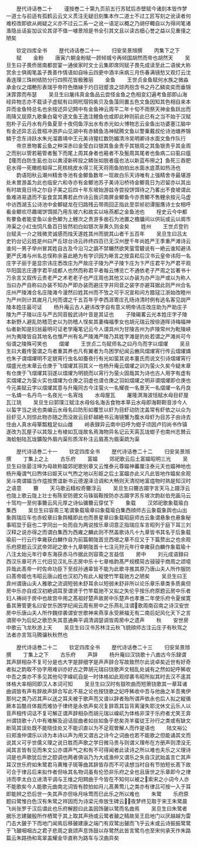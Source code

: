 <!-- { "loadSidebar": true } -->






　　歴代诗话巻二十
　　谨按巻二十第九页前五行苏轼后赤壁赋今诸刻本皆作梦一道士与前适有孤鹤云云文义贯注无疑旧刻集本作二道士不过工匠写刻之讹读者何难校改即欲从阙疑之义亦不过云二系一之讹一语足以概之乃胡仔輙自以为得间笔诸渔隐丛话妄加议论其谬不值一噱景旭是书全引其文且以读古细心誉之益以见重儓之陋矣









　　钦定四库全书
　　歴代诗话巻二十一
　　归安吴景旭撰
　　丙集下之下
　　赋
　　金粉
　　唐寅六朝金粉赋一顾倾城兮再倾国胡然而帝也胡然天
　　吴旦生曰子畏侨居南都尝宴一通侯家时文士云集即席同赋子畏先成读至此二语侯大称赏余士俱阁笔盖子畏善作情语如自咏云四更中酒半床病三月伤春满镜愁又观灯云沈香连理三珠树结防分行四照花皆极雅丽
　　金鱼
　　王世贞金鱼赋何水族之微淼承金仪之熠艴形表瑞乎帝符色徴縁于灼日冠蹙浪之琼丙抱含书之丹乙鳞奕奕而垂锦沫霏霏而布瑟
　　吴旦生曰屠纬真金鱼品云尝怪金鱼之色相变幻遍考鱼部即山海经异物志亦不载读子虚赋有曰网玳瑁钩紫贝及鱼藻同置五色文鱼因知其色相自来本异而金鱼特总名也余按述异记闗中有金鱼神云周平二年十旬不雨祭天神金鱼跃出而雨降又屈原九歌乗白鼋兮逐文鱼王逸注鲤鱼也或即此种则前此已有之当不始于汉赋抱朴子云丹水有丹鱼夏至十夜伺鱼浮出水有赤光如火博物志云金鱼出功婆塞江脑中有金述异志云晋桓冲游庐山见湖中有赤鳞鱼洛神赋腾文鱼以警乗戴叔伦诗池塘养锦鳞于念东诗跃水朱光溜嘉靖中王元美诗猩红数防媚清泠吴明卿诗水面文鱼作队行
　　帝京景物畧云鱼之种深赤曰金莹白曰银其鱼金贵乎其银周之其鱼银贵乎其金周之而别以管若篐管者鬛下而尾上周其身者也篐者不及鬛周其尾者也鱼病二曰虱曰瘟【痩而白防生虱也治以粪浸新砖投之鳞张如脱者瘟也法以新蓝布擦之】鱼死三吞肥皂水得一死橄榄柤得二死核桃皮水得三死天将雨鱼拍拍出水面水底蒸如热汤也
　　韵语阳秋云潮州精舍寺池有金鲫鱼数年一现故白乐天诗唯有上强精舍寺最堪游处未曽游盖为此也临安六和寺亦有金鲫池苏子美诗沿桥待金鲫竟日为迟留亦以其出有时故竟日待之尔自子美之后四十年东坡始游兹寺尝投饼饵待之乃畧出不食坡谓此鱼难进易退而不妄食宜其夀若此作诗云我识南屏金鲫鱼今亦贵鲫不售鲤余按元马虚中访西湖玉公诗池中金鲫疑龙在归路残云带雨回正指此至崇祯初谭服膺诗士女相呼看金鲫欢尽趣竭饼饵掷乃用东坡六和故实以咏燕都之金鱼池也
　　桯史云今中都有豢鱼者能变鱼以金色鲫为上鲤次之贵游多凿石为池置之檐牖间以供玩或云以阛市洿渠之小红虫饲凡鱼百日皆然初白如银次渐黄久则金矣
　　姓州
　　王世贞登钓台赋夫一介之贱微灵诚感而烛天遂姓其州而貌其山者千五百年
　　吴旦生曰吕太史钓台记云姓是州曰严丘琼台诗云祚终四百已无汉州歴千年尚姓严王季重严滩诗云谁何一男子举州冒其姓自古及今沿习之譌不禁冁然欲笑萤雪樷说有一絶云谁知避讳更严氏滩与州名总悮称余喜此絶为有学识因为晰言之按袁崧后汉书云皇帝讳阳一名庄字子丽于是显宗讳庄悉改庄为严故庄子陵为严子陵卞庄为卞严庄君平为严君平观华阳国志庄遵字君平成都人也然而称君平者每云博览亡不通依老子严周之旨著书十万余言又叙传云贵老严之术老老子也严庄周也其他又以办装为办严治严或以为称人当曰办严自称曰办装不知办严即办装而避庄字并同音之装字亦避耳据此则严州合名庄州严陵滩合名庄陵滩今漫然曰姓其州而不攷之可乎况宣和间方腊冦江浙始改睦州为严州则计其嵗月几何而谓之千五百年乎李西涯寄庄孔旸诗清时例有逃名客见説严陵本姓庄最可证
　　杨升庵云古人避讳改字自有意义明帝讳庄改庄助为严助庄子陵为严子陵以庄与严古同音殷武诗叶音是其证也
　　子陵碣畧云光本姓庄字子陵本新野人避乱防稽范史以为防稽人悮矣其妻梅福季女也胡元瑞云按徐道晖诗梅福神仙者新知是妇翁最明可证老学庵笔记云今人谓具州为甘陵吉州为庐陵常州为毗陵峡州为夷陵皆自其地名也惟严州有名严陵滩严陵乃其姓字滩是钓处若谓之严滩尚可今俗谓之陵殊可笑也
　　熠燿
　　王世贞二鸟赋师名之曰丹鸟而字以熠燿
　　吴旦生曰大戴传萤谓之鸟者重其养也凡有翼者为鸟困学纪闻云豳风熠燿宵行传云熠燿燐也朱子谓熠燿明不定貌宵行虫名如蚕夜行有光如萤其说本董氏而说文引诗熠燿宵行熠盛光也末章云仓庚于飞熠燿其羽其义一也杨升庵云熠燿之训为萤火久矣今疑末章有仓庚于飞熠燿其羽遂以熠燿为明貌而以宵行为萤火固哉其为诗也古人用字有虚有实熠燿之为萤火实也熠燿为仓庚之羽虚也谓仓庚之羽如熠燿之明非谓熠燿即仓庚也今元美赋云字以熠燿其意与升庵同古今注萤火一名耀夜一名景天一名熠燿一名丹良一名燐一名丹鸟一名夜光一名宵烛
　　水母屋瓦
　　屠隆溟海波恬赋水母目虾屋瓦江珧
　　吴旦生曰郭璞江赋注水母俗名海舌食物本草云水母即海靼靼音涉今人以蜇字当之讹也类编云水母名曰防形如覆笠以虾为目虾动防沈盖常有虾依之以众为目虾见人则惊此物亦随之而没故云目虾越絶书云海镜蟹为腹水母虾为目苏子由诗去住由人真水母箪瓢粗足似山雌
　　岭表録异云南中旧呼为蚶子顷因卢钧尚书作镇遂改为瓦屋子以其殻上有棱如瓦垅故名焉海物异名记云天脔瓦垅蚶子也南州志賛云海蛤魁陆瓦垅鑛殻外眉内渠形质浑朴注云眉髙为眉渠疏为渠


　　歴代诗话巻二十一
　　钦定四库全书
　　歴代诗话巻二十二
　　归安吴景旭撰
　　丁集上之上
　　古乐府
　　富媪
　　郊祀歌云后土富媪昭明三光
　　吴旦生曰张晏注坤为母故称媪郊祀歌别章又云惟泰元尊媪神蕃厘注泰元天也媪神地也杨升庵谓气曰煦体曰妪天以气煦之地以形妪之后土富媪亦此义凡此皆地作媪矣余观吴斗南谓媪当作煴按贾谊新书云德渥泽洽调和大畅则天清彻地富煴物时熟是知汉时之语意
　　籋
　　天马歌云精权奇籋浮云
　　吴旦生曰籋古蹑字言天马上蹑浮云也陇上歌云陇上壮士有陈安防骢文马铢锻鞍按防亦古蹑字苏东坡次韵赵伯充画马云十驾均一至何事籋云风元厚之诗仙骥籋云穿仗下
　　象载
　　汉郊祀歌象载瑜白集西
　　吴旦生曰容斋三笔谓象载瑜章曰象载瑜白集西顔师古云象载象舆也山出象舆瑞应车也赤蛟章曰象舆轙即此也而景星章曰象载昭庭师古云象谓悬象也悬象秘事昭显于庭也二字同出一处而自为两说按乐章词意正指瑞应车言昭列于庭下耳三刘汉释之说亦得之而谓白集西为西雍之麟此则不然盖歌诗凡十九章皆书其名于后象载瑜前一行云行幸雍获白麟作自为前篇朝陇首览西垠之章不应又于下篇赘出之也余观乐府原题云汉武帝郊祀之歌十九章朝陇首十七注元狩元年行幸雍获白麟作象载瑜十八注太始元年行幸东海获赤马作据此则容斋之言益信
　　房中
　　刘元成语録曰西汉乐章可齐三代旧见汉礼乐志房中乐十七章格韵髙严规模简古骎骎乎商周之颂噫异哉此髙帝一时佐命功臣下至叔孙通辈皆不能为此歌寻推其原乃唐山夫人所作服防曰髙帝姬也韦昭云唐山姓也汉初乃有此人縦使竹竿载驰方之陋矣
　　吴旦生曰王弇州谓唐山夫人雅歌之流调短弱未舒耳余以短弱未舒非所以论乐章乐章类多质奥但房中乐亦自成汉初絶调耳至谓贤于竹竿载驰不又拟之失伦乎按乐府原题云房中乐者妇人祷祠于房中也故宫中用之髙祖好楚声故房中乐楚声也孝惠二年使乐府令夏侯寛备其箫管更名曰安世乐困学纪闻云周有房中之乐燕礼注谓歌周南召南之诗汉安世房中乐唐山夫人所作魏缪袭谓安世歌神来燕享永受厥福无有二南后妃风化天下之言谓房中为后妃之歌恐失其意通典平调清调瑟调皆周房中之遗声
　　秋
　　安世房中歌云飞龙秋游上天
　　吴旦生曰汉书苏林注云秋飞貌顔师古注云庄子有秋驾之法者亦言驾马腾骧秋秋然也








　　歴代诗话巻二十二
　　钦定四库全书
　　歴代诗话巻二十三
　　归安吴景旭撰
　　丁集上之下
　　古乐府
　　声辞
　　杨升庵曰汉铙歌十八曲古今乐録谓其声辞相杂不复可分是也大字是辞细字是声声辞合写故致然尔此说卓矣近世有好奇者拟之韵取不协字用难训亦好古之弊胡元瑞曰铙歌声文相乱处诚有之然如妃呼豨收中吾之类亦不多见其他句字嵲屼自是一时体格如此观缪袭韦昭所拟其时去汉不逺其体格大率相同即汉人本词可知
　　吴旦生曰汉时有鼓吹曲而短箫铙歌其一章耳诸曲调皆有声有辞故声辞合写此不易之论也按铙歌之妃呼豨收中吾与他曲之羊吾夷伊那何之类乃迟其声以送之耳夫被于歌声而又谱以辞者殆所谓声依永也后人拟之縦循厥本旨酷肖体裁而难协于律终是永依声矣况复辞乖其旨背离寖失耶沈休文云乐人以音声相传词诂不复可解正谓声辞相杂而胡元瑞以嵲屼为体格非深于乐府者尤笑王弇州谓铙歌十八中有难解及迫诘屈曲者如丝如鱼乎悲矣尧羊蜚従王孙行之类或有缺文断简其误处既不能晓佳处又不能识直以为不足观曽解人而作是语也
　　陆文裕公曰郑渔仲谓乐以诗为本诗以声为用又谓古之诗今之词曲也若不能歌之但能诵其文而说其义可乎世儒义理之说日胜而声歌之学日微马贵与则谓义理布在方册声则湮没无闻其言皆有见而朱文公亦谓声气之和有不可得闻者此读诗之所以难也夫乐之义理诗词是也声歌犹后世之腔调也两者俱诣乃为大成渔仲又谓乐之失自汉武始盖言亡其声耳汉世乐府如朱鹭君马黄雉子斑等曲其辞皆存而不可读想当时自有节拍短长髙下故可合于律吕后来拟作者但咏其名物词虽有伦恐非乐府之全也且唐世之乐章即今之律诗而李太白立进清平调与王维之阳闗曲于今皆在不知何以被之索宋之小词今人亦不能歌矣今人能歌元曲南北词皆有腔拍如月儿髙黄莺儿之类亦有律吕可按一入于耳即能辨之恐后世一失其声亦但咏月咏莺而巳此乐之所以难也
　　朱鹭
　　乐府原题曰鹭惟白色汉有朱鹭之祥因而为诗梁元帝放生碑云夜梦终见取于宋王朱鹭晨飞尚张罗于汉后谓此也乐府解题曰此盖因饰皷以鹭而名曲焉
　　吴旦生曰朱鹭者据乐志建皷殷所作栖鹭于其上取其声扬或云鹭者皷之精故吴王启地门以厌越越为雷门击大皷于下而地门闻焉后移皷建康之端门有双鹭出皷而飞乎云末或云诗振振鹭鹭于飞皷咽咽古之君子悲周之衰颂声息饰鼓以存鹭然此皆言鹭鸟也至宋何承天作朱路篇云朱路扬和鸾翠盖耀金华直称为路车与汉曲异矣
